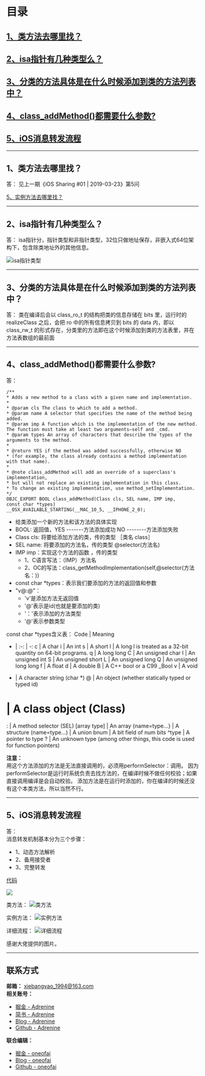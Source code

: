 # 目录
## [1、类方法去哪里找？](#21)
## [2、isa指针有几种类型么？](#22)
## [3、分类的方法具体是在什么时候添加到类的方法列表中？](#23)
## [4、class_addMethod()都需要什么参数?](#24)
## [5、iOS消息转发流程](#25)


***

<h2 id="21">1、类方法去哪里找？</h2>
答：
见上一期《iOS Sharing #01 | 2019-03-23》第5问

[5、实例方法去哪里找？](https://juejin.im/post/5c94ad73f265da60c833e86d)

***
<h2 id="22">2、isa指针有几种类型么？</h2>
答：
isa指针分，指针类型和非指针类型，32位只做地址保存，非嵌入式64位架构下，包含除类地址外的其他信息。

![isa指针类型](https://user-gold-cdn.xitu.io/2019/3/28/169c2dfbc688be64?w=1686&h=1072&f=jpeg&s=85856)

***
<h2 id="23">3、分类的方法具体是在什么时候添加到类的方法列表中？</h2>
答：
类在编译后会以 class_ro_t 的结构把类的信息存储在 bits 里，运行时的 realizeClass 之后，会把 ro 中的所有信息拷贝到 bits 的 data 内，即以 class_rw_t 的形式存在，分类里的方法即在这个时候添加到类的方法表里，并在方法表数组的最前面



***

<h2 id="24">4、class_addMethod()都需要什么参数?</h2>
答：

```objc
/**
* Adds a new method to a class with a given name and implementation.
*
* @param cls The class to which to add a method.
* @param name A selector that specifies the name of the method being added.
* @param imp A function which is the implementation of the new method. The function must take at least two arguments—self and _cmd.
* @param types An array of characters that describe the types of the arguments to the method.
*
* @return YES if the method was added successfully, otherwise NO
* (for example, the class already contains a method implementation with that name).
*
* @note class_addMethod will add an override of a superclass's implementation,
* but will not replace an existing implementation in this class.
* To change an existing implementation, use method_setImplementation.
*/
OBJC_EXPORT BOOL class_addMethod(Class cls, SEL name, IMP imp,
const char *types)
__OSX_AVAILABLE_STARTING(__MAC_10_5, __IPHONE_2_0);

```

* 给类添加一个新的方法和该方法的具体实现
* BOOL: 返回值，YES -------方法添加成功 NO --------方法添加失败
* Class cls: 将要给添加方法的类，传的类型 ［类名 class］
* SEL name: 将要添加的方法名，传的类型  @selector(方法名)
* IMP imp：实现这个方法的函数 ，传的类型  
    * 1、C语言写法：（IMP）方法名 
    * 2、OC的写法：class_getMethodImplementation(self,@selector(方法名：))
* const char *types：表示我们要添加的方法的返回值和参数
* "v@:@"：
    * 'v'是添加方法无返回值   
    * '@'表示是id(也就是要添加的类) 
    * '：'表示添加的方法类型  
    * '@'表示参数类型

const char *types含义表：
Code | Meaning
- | :-: | -: 
c | A char
i | An int
s | A short
l | A long l is treated as a 32-bit quantity on 64-bit programs.
q | A long long
C | An unsigned char
I | An unsigned int
S | An unsigned short
L | An unsigned long
Q | An unsigned long long
f | A float
d | A double
B | A C++ bool or a C99 _Bool
v | A void
* | A character string (char *)
@ | An object (whether statically typed or typed id)
# | A class object (Class)
: | A method selector (SEL)
[array type] | An array
{name=type...} | A structure
(name=type...) | A union
bnum | A bit field of num bits
^type | A pointer to type
? | An unknown type (among other things, this code is used for function pointers)

**注意：**</br>
用这个方法添加的方法是无法直接调用的，必须用performSelector：调用。
因为performSelector是运行时系统负责去找方法的，在编译时候不做任何校验；如果直接调用编译是会自动校验。
添加方法是在运行时添加的，你在编译的时候还没有这个本类方法，所以当然不行。

***

<h2 id="25">5、iOS消息转发流程</h2>
答：</br>
消息转发机制基本分为三个步骤：</br>

* 1、动态方法解析
* 2、备用接受者
* 3、完整转发

[代码](https://github.com/Adrenine/ForwardInvocation)

![](https://user-gold-cdn.xitu.io/2019/3/28/169c2f8e872c748b?w=780&h=408&f=png&s=37142)

类方法：
![类方法](https://user-gold-cdn.xitu.io/2019/3/28/169c2fb8e0754da2?w=822&h=1036&f=png&s=134393)

实例方法：
![实例方法](https://user-gold-cdn.xitu.io/2019/3/28/169c2fbff0f91b68?w=856&h=1384&f=png&s=202132)

详细流程：
![详细流程](https://i.loli.net/2019/03/29/5c9dcfbd2b74c.jpg)

感谢大佬提供的图片。
***

## 联系方式
**邮箱：** xiebangyao_1994@163.com</br>
**相关账号：**
* [掘金 - Adrenine](https://juejin.im/user/57c39bfb79bc440063e5ad44)
* [简书 - Adrenine](https://www.jianshu.com/u/b20be2dcb0c3)
* [Blog - Adrenine](https://adrenine.github.io/)
* [Github - Adrenine](https://github.com/Adrenine)

**联合编辑：**
* [掘金 - oneofai](https://juejin.im/user/596490e6f265da6c306535c4)
* [Blog - oneofai](https://oneofai.github.io/)
* [Github - oneofai](https://github.com/oneofai)